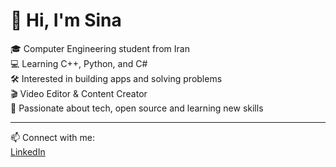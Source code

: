 # 👋 Hi, I'm Sina

🎓 Computer Engineering student from Iran  
💻 Learning C++, Python, and C#  
🛠 Interested in building apps and solving problems  
🎬 Video Editor & Content Creator  
🚀 Passionate about tech, open source and learning new skills

---

📫 Connect with me:  
[LinkedIn](https://www.linkedin.com/in/sina-amiri-0b612a372?utm_source=share&utm_campaign=share_via&utm_content=profile&utm_medium=ios_app)
